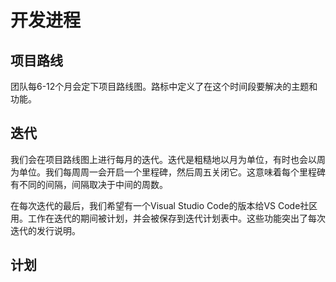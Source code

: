 # 开发进程

## 项目路线

团队每6-12个月会定下项目路线图。路标中定义了在这个时间段要解决的主题和功能。

## 迭代

我们会在项目路线图上进行每月的迭代。迭代是粗糙地以月为单位，有时也会以周为单位。我们每周周一会开启一个里程碑，然后周五关闭它。这意味着每个里程碑有不同的间隔，间隔取决于中间的周数。

在每次迭代的最后，我们希望有一个Visual Studio Code的版本给VS Code社区用。工作在迭代的期间被计划，并会被保存到迭代计划表中。这些功能突出了每次迭代的发行说明。

## 计划

